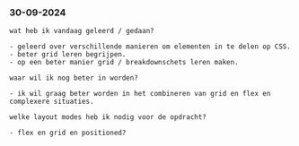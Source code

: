   <h3>30-09-2024</h3>
    <p>
    
    wat heb ik vandaag geleerd / gedaan?
    
    - geleerd over verschillende manieren om elementen in te delen op CSS.
    - beter grid leren begrijpen.
    - op een beter manier grid / breakdownschets leren maken.
    
    waar wil ik nog beter in worden?
    
    - ik wil graag beter worden in het combineren van grid en flex en complexere situaties.
    
    welke layout modes heb ik nodig voor de opdracht?
    
    - flex en grid en positioned?